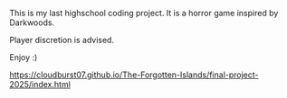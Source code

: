 This is my last highschool coding project. It is a horror game inspired by Darkwoods. 

Player discretion is advised.

Enjoy :)

https://cloudburst07.github.io/The-Forgotten-Islands/final-project-2025/index.html
